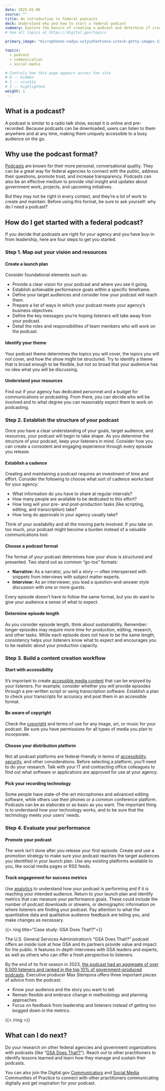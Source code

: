 ```yaml
---
date: 2025-01-06
source: ""
title: An introduction to federal podcasts
deck: Understand why and how to start a federal podcast
summary: Explore the basics of creating a podcast and determine if creating a federal podcast is right for your agency. 
# See all topics at https://digital.gov/topics

primary_image: "microphones-nadya-ustyuzhantseva-istock-getty-images-1365614872"

topics:
  - podcast
  - communication
  - social-media

# Controls how this page appears across the site
# 0 -- hidden
# 1 -- visible
# 2 -- highlighted
weight: 1
---
```

## What is a podcast?

A podcast is similar to a radio talk show, except it is online and pre-recorded. Because podcasts can be downloaded, users can listen to them anywhere and at any time, making them uniquely accessible to a busy audience on the go.

## Why use the podcast format?

[Podcasts](https://digital.gov/topics/podcast/) are known for their more personal, conversational quality. They can be a great way for federal agencies to connect with the public, address their questions, promote trust, and increase transparency. Podcasts can also be an effective medium to provide vital insight and updates about government work, projects, and upcoming initiatives.

But they may not be right in every context, and they’re a lot of work to create and maintain. Before using this format, be sure to ask yourself: why do I need a podcast?

## How do I get started with a federal podcast?

If you decide that podcasts are right for your agency and you have buy-in from leadership, here are four steps to get you started.

### Step 1. Map out your vision and resources

#### Create a launch plan 

Consider foundational elements such as:
- Provide a clear vision for your podcast and where you see it going. 
- Establish achievable performance goals within a specific timeframe. 
- Define your target audiences and consider how your podcast will reach them.
- Prepare a list of ways in which your podcast meets your agency’s business objectives.
- Define the key messages you’re hoping listeners will take away from your podcast.
- Detail the roles and responsibilities of team members who will work on the podcast. 

#### Identify your theme

Your podcast theme determines the topics you will cover, the topics you will not cover, and how the show might be structured. Try to identify a theme that is broad enough to be flexible, but not so broad that your audience has no idea what you will be discussing. 

#### Understand your resources

Find out if your agency has dedicated personnel and a budget for communications or podcasting. From there, you can decide who will be involved and to what degree you can reasonably expect them to work on podcasting.

### Step 2. Establish the structure of your podcast
Once you have a clear understanding of your goals, target audience, and resources, your podcast will begin to take shape. As you determine the structure of your podcast, keep your listeners in mind. Consider how you can create a consistent and engaging experience through every episode you release.

#### Establish a cadence

Creating and maintaining a podcast requires an investment of time and effort. Consider the following to choose what sort of cadence works best for your agency: 

- What information do you have to share at regular intervals? 
- How many people are available to be dedicated to this effort? 
- How long will your pre- and post-production tasks (like scripting, editing, and transcription) take?
- How long do approvals in your agency usually take? 

Think of your availability and all the moving parts involved. If you take on too much, your podcast might become a burden instead of a valuable communications tool.

#### Choose a podcast format

The format of your podcast determines how your show is structured and presented. Two stand out as common “go-tos” formats: 

- **Narrative:** As a narrator, you tell a story — often interspersed with snippets from interviews with subject matter experts. 
- **Interview:** As an interviewer, you lead a question-and-answer style discussion with one or more guests.

Every episode doesn’t have to follow the same format, but you do want to give your audience a sense of what to expect. 

#### Determine episode length

As you consider episode length, think about sustainability. Remember: longer episodes may require more time for production, editing, research, and other tasks. While each episode does not have to be the same length, consistency helps your listeners know what to expect and encourages you to be realistic about your production capacity.

### Step 3. Build a content creation workflow

#### Start with accessibility

It’s important to create [accessible media content](https://www.section508.gov/create/synchronized-media/) that can be enjoyed by your listeners. For example, consider whether you will provide episodes through a pre-written script or using transcription software. Establish a plan to check your transcripts for accuracy and post them in an accessible format.

#### Be aware of copyright

Check the [copyright](https://copyright.gov/what-is-copyright/) and terms of use for any image, art, or music for your podcast. Be sure you have permissions for all types of media you plan to incorporate.

#### Choose your distribution platform

Not all podcast platforms are federal-friendly in terms of [accessibility](https://digital.gov/topics/accessibility/), [security](https://digital.gov/topics/security/), and other considerations. Before selecting a platform, you’ll need to do your research. Talk with your IT and contracting office colleagues to find out what software or applications are approved for use at your agency.

#### Pick your recording technology

Some people have state-of-the-art microphones and advanced editing software, while others use their phones or a common conference platform. Podcasts can be as elaborate or as basic as you want. The important thing is to understand how your technology works, and to be sure that the technology meets your users’ needs.  

### Step 4. Evaluate your performance

#### Promote your podcast

The work isn’t done after you release your first episode. Create and use a promotion strategy to make sure your podcast reaches the target audiences you identified in your launch plan. Use any existing platforms available to you, like social media pages or RSS feeds.

#### Track engagement for success metrics

Use [analytics](https://digital.gov/topics/analytics/) to understand how your podcast is performing and if it is reaching your intended audience. Return to your launch plan and identify metrics that can measure your performance goals. These could include the number of podcast downloads or streams, or demographic information on where listeners are finding your podcast. Pay attention to what the quantitative data and qualitative audience feedback are telling you, and make changes as necessary.

{{< ring title="Case study: GSA Does That!?">}}

The U.S. General Services Administration’s “GSA Does That!?” podcast offers an inside look at how GSA and its partners provide value and impact for the public. It features in-depth interviews with GSA leaders and experts, as well as others who can offer a fresh perspective to listeners. 

By the end of its first season in 2023, [the podcast had an aggregate of over 6,000 listeners and ranked in the top 10% of government-produced podcasts](https://www.gsa.gov/blog/2024/02/28/gsa-podcast-launches-second-season-with-conversation-on-jobs-and-sustainability). Executive producer Max Stempora offers three important pieces of advice from the podcast: 

- Know your audience and the story you want to tell.
- Remain flexible and embrace change in methodology and planning approaches
- Focus on feedback from leadership and listeners instead of getting too bogged down in the metrics. 

{{< /ring >}}

## What can I do next?

Do your research on other federal agencies and government organizations with podcasts (like “[GSA Does That!?](https://www.gsa.gov/about-us/newsroom/listen-to-the-gsa-does-that-podcast)”). Reach out to other practitioners to identify lessons learned and learn how they manage and sustain their podcasts. 

You can also join the Digital.gov [Communicators](https://digital.gov/communities/communicators/) and [Social Media](https://digital.gov/communities/social-media/) Communities of Practice to connect with other practitioners communicating digitally and get inspiration for your podcast.

